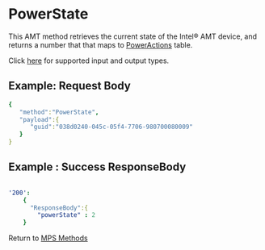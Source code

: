 # PowerState

This AMT method retrieves the current state of the Intel&reg; AMT device, and returns a number that that maps to [PowerActions](poweraction.md) table.

Click [here](types.md) for supported input and output types.

## Example: Request Body

``` yaml
{  
   "method":"PowerState",
   "payload":{  
      "guid":"038d0240-045c-05f4-7706-980700080009"
   }
}
```
## Example : Success ResponseBody

``` yaml

'200':
    {
      "ResponseBody":{
		"powerState" : 2
	}

```

Return to [MPS Methods](../indexMPS.md)